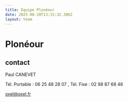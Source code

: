 ```yaml
---
title: Équipe Plonéour 
date: 2025-06-20T13:15:32.306Z
layout: team
---
```


# Plonéour 



## contact 

Paul CANEVET

Tél. Portable : 06 25 48 28 07 , Tél. Fixe : 02 98 87 68 46

oxel@oxel.fr

